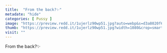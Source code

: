 ```yaml
---
title:  "From the back?✨"
metadate: "hide"
categories: [ Pussy ]
image: "https://preview.redd.it/1ujerlz90wp51.jpg?auto=webp&s=d3a8020f6b9b7d3a176de1734e5cf37b7c48520f"
thumb: "https://preview.redd.it/1ujerlz90wp51.jpg?width=1080&crop=smart&auto=webp&s=b860176d495503cd17b358d3dfdbcf716fc6d452"
visit: ""
---
```

From the back?✨
